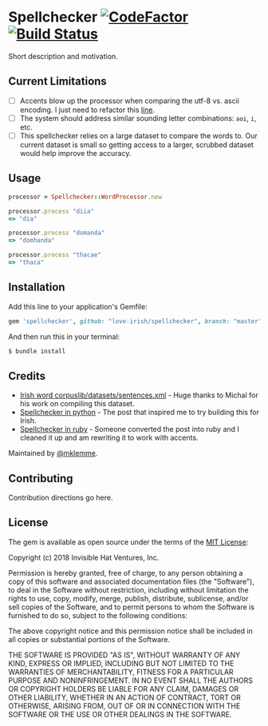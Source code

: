 # Spellchecker [![CodeFactor](https://www.codefactor.io/repository/github/love-irish/spellchecker/badge/master)](https://www.codefactor.io/repository/github/love-irish/spellchecker/overview/master) [![Build Status](https://travis-ci.com/love-irish/spellchecker.svg?branch=master)](https://travis-ci.com/love-irish/spellchecker)
Short description and motivation.

## Current Limitations

- [ ] Accents blow up the processor when comparing the utf-8 vs. ascii encoding. I just need to refactor this [line](https://github.com/love-irish/spellchecker/blob/master/lib/spellchecker/word_processor.rb#L39).
- [ ] The system should address similar sounding letter combinations: `aoi`, `i`, etc.
- [ ] This spellchecker relies on a large dataset to compare the words to. Our current dataset is small so getting access to a larger, scrubbed dataset would help improve the accuracy.

## Usage

```ruby
processor = Spellchecker::WordProcessor.new

processor.process "diia"
=> "dia"

processor.process "domanda"
=> "domhanda"

processor.process "thacae"
=> "thaca"
```

## Installation

Add this line to your application's Gemfile:

```ruby
gem 'spellchecker', github: "love-irish/spellchecker", branch: "master"
```

And then run this in your terminal:
```bash
$ bundle install
```

## Credits

- [Irish word corpus](http://www.lexiconista.com/datasets/sentencebank-ga/)[lib/datasets/sentences.xml](/lib/datasets/sentences.xml) - Huge thanks to Michal for his work on compiling this dataset.
- [Spellchecker in python](http://norvig.com/spell-correct.html) - The post that inspired me to try building this for Irish. 
- [Spellchecker in ruby](https://blog.lojic.com/2008/09/04/how-to-write-a-spelling-corrector-in-ruby/) - Someone converted the post into ruby and I cleaned it up and am rewriting it to work with accents.

Maintained by [@mklemme](https://github.com/mklemme).

## Contributing
Contribution directions go here.

## License

The gem is available as open source under the terms of the [MIT License](http://opensource.org/licenses/MIT):

Copyright (c) 2018 Invisible Hat Ventures, Inc.

Permission is hereby granted, free of charge, to any person obtaining a copy
of this software and associated documentation files (the "Software"), to deal
in the Software without restriction, including without limitation the rights
to use, copy, modify, merge, publish, distribute, sublicense, and/or sell
copies of the Software, and to permit persons to whom the Software is
furnished to do so, subject to the following conditions:

The above copyright notice and this permission notice shall be included in all
copies or substantial portions of the Software.

THE SOFTWARE IS PROVIDED "AS IS", WITHOUT WARRANTY OF ANY KIND, EXPRESS OR
IMPLIED, INCLUDING BUT NOT LIMITED TO THE WARRANTIES OF MERCHANTABILITY,
FITNESS FOR A PARTICULAR PURPOSE AND NONINFRINGEMENT. IN NO EVENT SHALL THE
AUTHORS OR COPYRIGHT HOLDERS BE LIABLE FOR ANY CLAIM, DAMAGES OR OTHER
LIABILITY, WHETHER IN AN ACTION OF CONTRACT, TORT OR OTHERWISE, ARISING FROM,
OUT OF OR IN CONNECTION WITH THE SOFTWARE OR THE USE OR OTHER DEALINGS IN THE
SOFTWARE.


